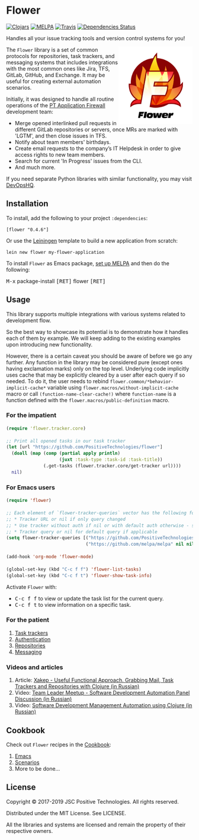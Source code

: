 # Flower

[![Clojars](https://img.shields.io/clojars/v/flower.svg)](https://clojars.org/flower)
[![MELPA](https://melpa.org/packages/flower-badge.svg)](https://melpa.org/#/flower)
[![Travis](https://img.shields.io/travis/PositiveTechnologies/flower.svg)](https://travis-ci.org/PositiveTechnologies/flower)
[![Dependencies Status](https://versions.deps.co/PositiveTechnologies/flower/status.svg)](https://versions.deps.co/PositiveTechnologies/flower)

Handles all your issue tracking tools and version control systems for you!

<img src="/images/logo/flower-logo.png" width="200px" height="209px"
    alt="Flower logo" align="right" />

The `Flower` library is a set of common protocols for repositories, task trackers, and messaging
systems that includes integrations with the most common ones like Jira, TFS, GitLab, GitHub, and
Exchange. It may be useful for creating external automation scenarios.

Initially, it was designed to handle all routine operations of the
[PT Application Firewall](https://www.ptsecurity.com/ww-en/products/af/) development team:

* Merge opened interlinked pull requests in different GitLab repositories or servers, once MRs
are marked with 'LGTM', and then close issues in TFS.
* Notify about team members' birthdays.
* Create email requests to the company’s IT Helpdesk in order to give access rights
to new team members.
* Search for current 'In Progress' issues from the CLI.
* And much more.

If you need separate Python libraries with similar functionality, you may visit
[DevOpsHQ](https://github.com/DevOpsHQ).

## Installation

To install, add the following to your project `:dependencies`:

    [flower "0.4.6"]

Or use the [Leiningen](https://leiningen.org/) template to build a new application from scratch:

    lein new flower my-flower-application

To install `Flower` as Emacs package, [set up MELPA](https://melpa.org/#/getting-started) and then do the following:

<kbd>M-x</kbd> package-install <kbd>[RET]</kbd> flower <kbd>[RET]</kbd>

## Usage

This library supports multiple integrations with various systems related to development flow.

So the best way to showcase its potential is to demonstrate how it handles each of them by example.
We will keep adding to the existing examples upon introducing new functionality.

However, there is a certain caveat you should be aware of before we go any further. Any function in
the library may be considered pure (except ones having exclamation marks) only on the top level.
Underlying code implicitly uses cache that may be explicitly cleared by a user after each query
if so needed. To do it, the user needs to rebind `flower.common/*behavior-implicit-cache*` variable
using `flower.macros/without-implicit-cache` macro or call `(function-name-clear-cache!)` where
`function-name` is a function defined with the `flower.macros/public-definition` macro.

### For the impatient

```clj
(require 'flower.tracker.core)

;; Print all opened tasks in our task tracker
(let [url "https://github.com/PositiveTechnologies/flower"]
  (doall (map (comp (partial apply println)
                    (juxt :task-type :task-id :task-title))
              (.get-tasks (flower.tracker.core/get-tracker url))))
  nil)
```

### For Emacs users

```lisp
(require 'flower)

;; Each element of `flower-tracker-queries` vector has the following format:
;; * Tracker URL or nil if only query changed
;; * Use tracker without auth if nil or with default auth otherwise - see Flower auth
;; * Tracker query or nil for default query if applicable
(setq flower-tracker-queries [("https://github.com/PositiveTechnologies/flower" nil nil)
                              ("https://github.com/melpa/melpa" nil nil)])

(add-hook 'org-mode 'flower-mode)

(global-set-key (kbd "C-c f f") 'flower-list-tasks)
(global-set-key (kbd "C-c f t") 'flower-show-task-info)
```

Activate `Flower` with:

* <kbd>C-c f f</kbd> to view or update the task list for the current query.
* <kbd>C-c f t</kbd> to view information on a specific task.

### For the patient

1. [Task trackers](https://github.com/PositiveTechnologies/flower/wiki/1.1.-Task-trackers)
2. [Authentication](https://github.com/PositiveTechnologies/flower/wiki/1.2.-Authentication)
3. [Repositories](https://github.com/PositiveTechnologies/flower/wiki/1.3.-Repositories)
4. [Messaging](https://github.com/PositiveTechnologies/flower/wiki/1.4.-Messaging)

### Videos and articles

1. Article: [Xakep - Useful Functional Approach. Grabbing Mail, Task Trackers and Repositories with Clojure (in Russian)](https://xakep.ru/2018/08/24/clojure-flower/)
2. Video: [Team Leader Meetup - Software Development Automation Panel Discussion (in Russian)](https://youtu.be/y1EJTkuCEmk?t=1714)
3. Video: [Software Development Management Automation using Clojure (in Russian)](https://youtu.be/fZuyfjlZO0o)

## Cookbook

Check out `Flower` recipes in the [Cookbook](https://github.com/PositiveTechnologies/flower/wiki/2.-Cookbook):

1. [Emacs](https://github.com/PositiveTechnologies/flower/wiki/2.1.-Emacs)
2. [Scenarios](https://github.com/PositiveTechnologies/flower/wiki/2.2.-Scenarios)
3. More to be done...

## License

Copyright © 2017-2019 JSC Positive Technologies. All rights reserved.

Distributed under the MIT License. See LICENSE.

All the libraries and systems are licensed and remain the property of their respective owners.
